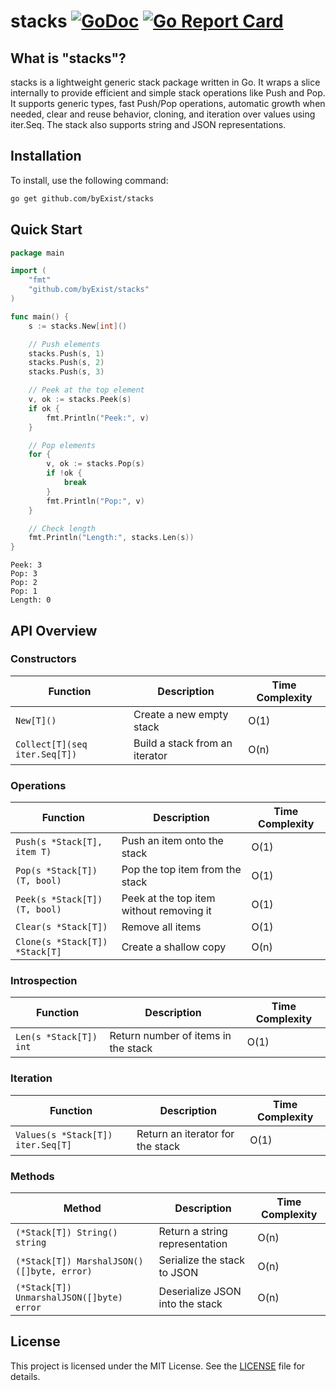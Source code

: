 # stacks [![GoDoc](https://pkg.go.dev/badge/github.com/byExist/stacks.svg)](https://pkg.go.dev/github.com/byExist/stacks) [![Go Report Card](https://goreportcard.com/badge/github.com/byExist/stacks)](https://goreportcard.com/report/github.com/byExist/stacks)


## What is "stacks"?

stacks is a lightweight generic stack package written in Go. It wraps a slice internally to provide efficient and simple stack operations like Push and Pop. It supports generic types, fast Push/Pop operations, automatic growth when needed, clear and reuse behavior, cloning, and iteration over values using iter.Seq. The stack also supports string and JSON representations.

## Installation

To install, use the following command:

```bash
go get github.com/byExist/stacks
```

## Quick Start

```go
package main

import (
	"fmt"
	"github.com/byExist/stacks"
)

func main() {
	s := stacks.New[int]()

	// Push elements
	stacks.Push(s, 1)
	stacks.Push(s, 2)
	stacks.Push(s, 3)

	// Peek at the top element
	v, ok := stacks.Peek(s)
	if ok {
		fmt.Println("Peek:", v)
	}

	// Pop elements
	for {
		v, ok := stacks.Pop(s)
		if !ok {
			break
		}
		fmt.Println("Pop:", v)
	}

	// Check length
	fmt.Println("Length:", stacks.Len(s))
}
```

```output
Peek: 3
Pop: 3
Pop: 2
Pop: 1
Length: 0
```

## API Overview

### Constructors

| Function                                | Description                          | Time Complexity |
|-----------------------------------------|--------------------------------------|----------------|
| `New[T]()`                              | Create a new empty stack             | O(1)           |
| `Collect[T](seq iter.Seq[T])`           | Build a stack from an iterator       | O(n)           |

### Operations

| Function                                | Description                          | Time Complexity |
|-----------------------------------------|--------------------------------------|----------------|
| `Push(s *Stack[T], item T)`             | Push an item onto the stack          | O(1)           |
| `Pop(s *Stack[T]) (T, bool)`            | Pop the top item from the stack      | O(1)           |
| `Peek(s *Stack[T]) (T, bool)`           | Peek at the top item without removing it | O(1)       |
| `Clear(s *Stack[T])`                    | Remove all items                     | O(1)           |
| `Clone(s *Stack[T]) *Stack[T]`          | Create a shallow copy                | O(n)           |

### Introspection

| Function                                | Description                          | Time Complexity |
|-----------------------------------------|--------------------------------------|----------------|
| `Len(s *Stack[T]) int`                  | Return number of items in the stack  | O(1)           |

### Iteration

| Function                                | Description                          | Time Complexity |
|-----------------------------------------|--------------------------------------|----------------|
| `Values(s *Stack[T]) iter.Seq[T]`       | Return an iterator for the stack     | O(1)           |

### Methods

| Method                                  | Description                          | Time Complexity |
|-----------------------------------------|--------------------------------------|----------------|
| `(*Stack[T]) String() string`           | Return a string representation       | O(n)           |
| `(*Stack[T]) MarshalJSON() ([]byte, error)` | Serialize the stack to JSON      | O(n)           |
| `(*Stack[T]) UnmarshalJSON([]byte) error`   | Deserialize JSON into the stack   | O(n)           |

## License

This project is licensed under the MIT License. See the [LICENSE](LICENSE) file for details.